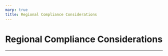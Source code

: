 ```yaml
---
marp: true
title: Regional Compliance Considerations
---
```


# Regional Compliance Considerations

---
